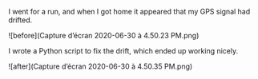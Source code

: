 I went for a run, and when I got home it appeared that my GPS signal had drifted.

![before](Capture d’écran 2020-06-30 à 4.50.23 PM.png)

I wrote a Python script to fix the drift, which ended up working nicely.

![after](Capture d’écran 2020-06-30 à 4.50.35 PM.png)

